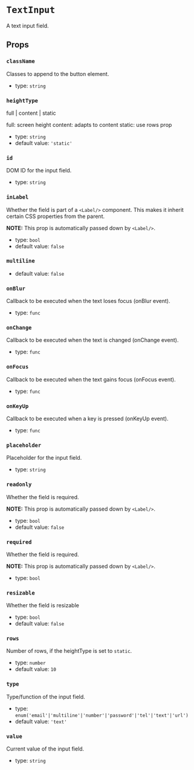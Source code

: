 `TextInput`
===========

A text input field.

Props
-----

### `className`

Classes to append to the button element.

- type: `string`


### `heightType`

full | content | static

full: screen height
content: adapts to content
static: use rows prop

- type: `string`
- default value: `'static'`


### `id`

DOM ID for the input field.

- type: `string`


### `inLabel`

Whether the field is part of a `<Label/>` component. This makes it inherit certain CSS properties from the parent.

**NOTE:** This prop is automatically passed down by `<Label/>`.

- type: `bool`
- default value: `false`


### `multiline`

- default value: `false`


### `onBlur`

Callback to be executed when the text loses focus (onBlur event).

- type: `func`


### `onChange`

Callback to be executed when the text is changed (onChange event).

- type: `func`


### `onFocus`

Callback to be executed when the text gains focus (onFocus event).

- type: `func`


### `onKeyUp`

Callback to be executed when a key is pressed (onKeyUp event).

- type: `func`


### `placeholder`

Placeholder for the input field.

- type: `string`


### `readonly`

Whether the field is required.

**NOTE:** This prop is automatically passed down by `<Label/>`.

- type: `bool`
- default value: `false`


### `required`

Whether the field is required.

**NOTE:** This prop is automatically passed down by `<Label/>`.

- type: `bool`


### `resizable`

Whether the field is resizable

- type: `bool`
- default value: `false`


### `rows`

Number of rows, if the heightType is set to `static`.

- type: `number`
- default value: `10`


### `type`

Type/function of the input field.

- type: `enum('email'|'multiline'|'number'|'password'|'tel'|'text'|'url')`
- default value: `'text'`


### `value`

Current value of the input field.

- type: `string`

